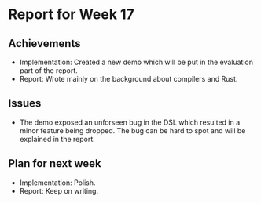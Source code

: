 # Report for Week 17

## Achievements

* Implementation: Created a new demo which will be put in the evaluation part of the report.
* Report: Wrote mainly on the background about compilers and Rust.

## Issues

* The demo exposed an unforseen bug in the DSL which resulted in a minor feature being dropped. The bug can be hard to spot and will be explained in the report.

## Plan for next week

* Implementation: Polish.
* Report: Keep on writing.
